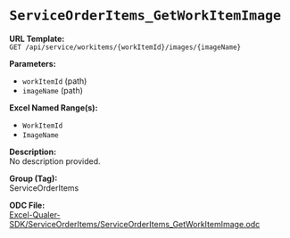 # `ServiceOrderItems_GetWorkItemImage`

**URL Template:**  
`GET /api/service/workitems/{workItemId}/images/{imageName}`

**Parameters:**  
- `workItemId` (path)
- `imageName` (path)

**Excel Named Range(s):**  
- `WorkItemId`
- `ImageName`

**Description:**  
No description provided.

**Group (Tag):**  
ServiceOrderItems

**ODC File:**  
[Excel-Qualer-SDK/ServiceOrderItems/ServiceOrderItems_GetWorkItemImage.odc](https://github.com/Johnson-Gage-Inspection-Inc/qualer-sdk-odc/blob/main/Excel-Qualer-SDK/ServiceOrderItems/ServiceOrderItems_GetWorkItemImage.odc)
